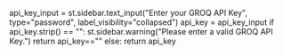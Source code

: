  api_key_input = st.sidebar.text_input("Enter your GROQ API Key", type="password", label_visibility="collapsed")
    api_key = api_key_input
    if api_key.strip() == "":
        st.sidebar.warning("Please enter a valid GROQ API Key.")
        return api_key==""
    else:
        return api_key